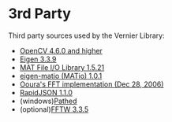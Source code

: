 # 3rd Party

Third party sources used by the Vernier Library:

  - <a href="http://opencv.org/">OpenCV 4.6.0 and higher</a>   
  - <a href="http://eigen.tuxfamily.org">Eigen 3.3.9</a>
  - <a href="https://sourceforge.net/projects/matio/">MAT File I/O Library 1.5.21</a>
  - <a href="https://github.com/tesch1/eigen-matio">eigen-matio (MATio) 1.0.1</a>
  - <a href="http://www.kurims.kyoto-u.ac.jp/~ooura/">Ooura's FFT implementation (Dec 28, 2006)</a>
  - <a href="https://rapidjson.org/"> RapidJSON 1.1.0</a>
  - (windows)<a href="https://code.google.com/archive/p/pathed/">Pathed</a>  
  - (optional)<a href="http://www.fftw.org/">FFTW 3.3.5</a> 

